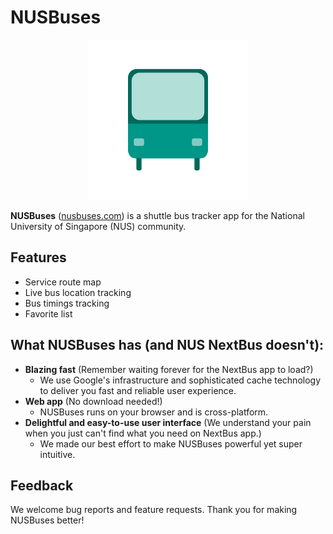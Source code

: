 # NUSBuses 
<p align="center"> 
<img width="256" height="256" src="src/assets/logo.svg">
</p>

**NUSBuses** ([nusbuses.com](nusbuses.com)) is a shuttle bus tracker app for the National University of
 Singapore (NUS) community.

## Features
- Service route map
- Live bus location tracking
- Bus timings tracking
- Favorite list


## What NUSBuses has (and NUS NextBus doesn't):
- **Blazing fast** (Remember waiting forever for the NextBus app to load?)
    - We use Google's infrastructure and sophisticated cache technology to deliver 
    you fast and reliable user experience.
- **Web app** (No download needed!)
    - NUSBuses runs on your browser and is cross-platform.
- **Delightful and easy-to-use user interface** (We understand your pain when you just 
can't find what you need on NextBus app.)
    -  We made our best effort to make NUSBuses powerful yet super intuitive.
    
## Feedback
We welcome bug reports and feature requests. Thank you for making NUSBuses better!
